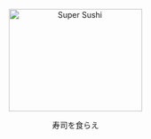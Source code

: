 <p align="center">
  <img alt="Super Sushi" src="https://user-images.githubusercontent.com/6561417/88893446-4ea0da00-d281-11ea-9f40-c5561c5ebff8.gif" width="240" height="184" />
</p>

<p align="center">
寿司を食らえ
</p>


<!--
**k2font/k2font** is a ✨ _special_ ✨ repository because its `README.md` (this file) appears on your GitHub profile.

Here are some ideas to get you started:

- 🔭 I’m currently working on ...
- 🌱 I’m currently learning ...
- 👯 I’m looking to collaborate on ...
- 🤔 I’m looking for help with ...
- 💬 Ask me about ...
- 📫 How to reach me: ...
- 😄 Pronouns: ...
- ⚡ Fun fact: ...
-->
